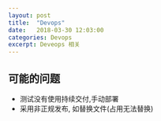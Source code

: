 ```yaml
---
layout: post
title:  "Devops"
date:   2018-03-30 12:03:00
categories: Devops
excerpt: Deveops 相关
---
```


## 可能的问题
- 测试没有使用持续交付,手动部署
- 采用非正规发布, 如替换文件(占用无法替换)













